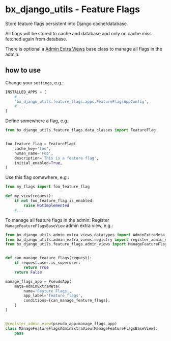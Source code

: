 # bx_django_utils - Feature Flags

Store feature flags persistent into Django cache/database.

All flags will be stored to cache and database and only on cache miss fetched again from database.

There is optional a [Admin Extra Views](https://github.com/boxine/bx_django_utils/blob/master/bx_django_utils/admin_extra_views/README.md) base class to manage all flags in the admin.

## how to use

Change your `settings`, e.g.:
```python
INSTALLED_APPS = [
    # ...
    'bx_django_utils.feature_flags.apps.FeatureFlagsAppConfig',
    # ...
]
```


Define somewhere a flag, e.g.:

```python
from bx_django_utils.feature_flags.data_classes import FeatureFlag


foo_feature_flag = FeatureFlag(
    cache_key='foo',
    human_name='Foo',
    description='This is a feature flag',
    initial_enabled=True,
)
```


Use this flag somewhere, e.g.:

```python
from my_flags import foo_feature_flag

def my_view(request):
    if not foo_feature_flag.is_enabled:
        raise NotImplemented
    #...
```


To manage all feature flags in the admin: Register `ManageFeatureFlagsBaseView` admin extra view, e.g.:

```python
from bx_django_utils.admin_extra_views.datatypes import AdminExtraMeta, PseudoApp
from bx_django_utils.admin_extra_views.registry import register_admin_view
from bx_django_utils.feature_flags.admin_views import ManageFeatureFlagsBaseView


def can_manage_feature_flags(request):
    if request.user.is_superuser:
        return True
    return False

manage_flags_app = PseudoApp(
    meta=AdminExtraMeta(
        name='Feature Flags',
        app_label='feature_flags',
        conditions={can_manage_feature_flags},
    )
)


@register_admin_view(pseudo_app=manage_flags_app)
class ManageFeatureFlagsAdminExtraView(ManageFeatureFlagsBaseView):
    pass
```



